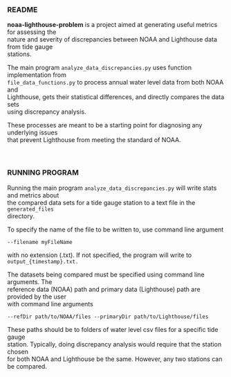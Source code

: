 <h3>README</h3>

<b>noaa-lighthouse-problem</b> is a project aimed at generating useful metrics for assessing the<br> 
nature and severity of discrepancies between NOAA and Lighthouse data from tide gauge<br>
stations.

The main program `analyze_data_discrepancies.py` uses function implementation from<br>
`file_data_functions.py` to process annual water level data from both NOAA and <br>
Lighthouse, gets their statistical differences, and directly compares the data sets<br>
using discrepancy analysis.

These processes are meant to be a starting point for diagnosing any underlying issues<br>
that prevent Lighthouse from meeting the standard of NOAA.<br>
<br><br>

<h3>RUNNING PROGRAM</h3>

Running the main program `analyze_data_discrepancies.py` will write stats and metrics about<br>
the compared data sets for a tide gauge station to a text file in the `generated_files`<br>
directory. 

To specify the name of the file to be written to, use command line argument

`--filename myFileName`

with no extension (.txt). If not specified, the program will write to `output_{timestamp}.txt.`

The datasets being compared must be specified using command line arguments. The<br>
reference data (NOAA) path and primary data (Lighthouse) path are provided by the user <br>
with command line arguments

`--refDir path/to/NOAA/files --primaryDir path/to/Lighthouse/files`

These paths should be to folders of water level csv files for a specific tide gauge<br>
station. Typically, doing discrepancy analysis would require that the station chosen<br>
for both NOAA and Lighthouse be the same. However, any two stations can be compared. 


